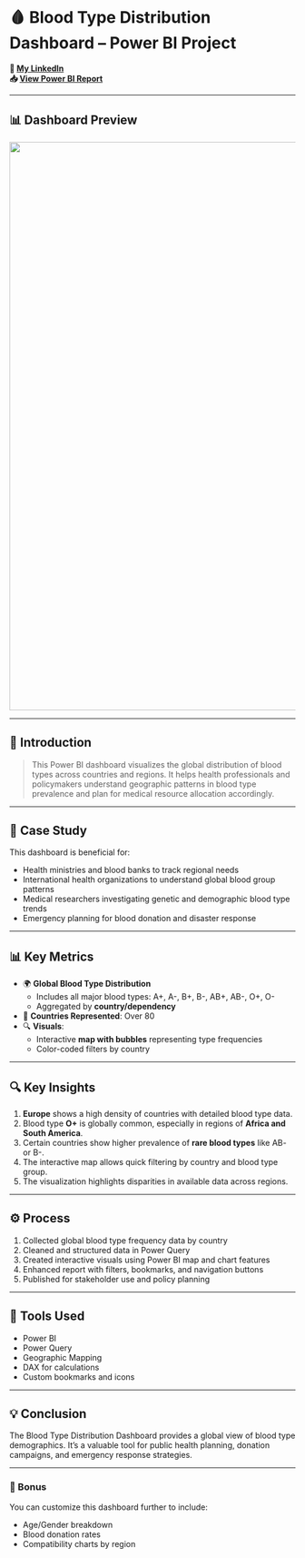 # 🩸 Blood Type Distribution Dashboard – Power BI Project

**🔗 [My LinkedIn](https://www.linkedin.com/in/ahmad-yasser-faiq-data-analyst/)**  
**📥 [View Power BI Report](https://github.com/ahmadyase1234/blood-type-distribution/blob/main/Blood_Type_Distribution.pbix)**  

---

## 📊 Dashboard Preview

<img src="https://raw.githubusercontent.com/ahmadyase1234/blood-type-distribution/main/blood_type_map.png" width="1000">

---

## 📝 Introduction

> This Power BI dashboard visualizes the global distribution of blood types across countries and regions. It helps health professionals and policymakers understand geographic patterns in blood type prevalence and plan for medical resource allocation accordingly.

---

## 🎯 Case Study

This dashboard is beneficial for:

- Health ministries and blood banks to track regional needs  
- International health organizations to understand global blood group patterns  
- Medical researchers investigating genetic and demographic blood type trends  
- Emergency planning for blood donation and disaster response

---

## 📊 Key Metrics

- 🌍 **Global Blood Type Distribution**  
  - Includes all major blood types: A+, A-, B+, B-, AB+, AB-, O+, O-  
  - Aggregated by **country/dependency**  
- 📌 **Countries Represented**: Over 80  
- 🔍 **Visuals**:  
  - Interactive **map with bubbles** representing type frequencies  
  - Color-coded filters by country  

---

## 🔍 Key Insights

1. **Europe** shows a high density of countries with detailed blood type data.  
2. Blood type **O+** is globally common, especially in regions of **Africa and South America**.  
3. Certain countries show higher prevalence of **rare blood types** like AB- or B-.  
4. The interactive map allows quick filtering by country and blood type group.  
5. The visualization highlights disparities in available data across regions.

---

## ⚙️ Process

1. Collected global blood type frequency data by country  
2. Cleaned and structured data in Power Query  
3. Created interactive visuals using Power BI map and chart features  
4. Enhanced report with filters, bookmarks, and navigation buttons  
5. Published for stakeholder use and policy planning

---

## 🧰 Tools Used

- Power BI  
- Power Query  
- Geographic Mapping  
- DAX for calculations  
- Custom bookmarks and icons

---

## 💡 Conclusion

The Blood Type Distribution Dashboard provides a global view of blood type demographics. It’s a valuable tool for public health planning, donation campaigns, and emergency response strategies.

---

### 🎁 Bonus
You can customize this dashboard further to include:
- Age/Gender breakdown  
- Blood donation rates  
- Compatibility charts by region
